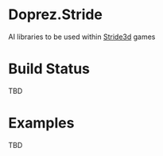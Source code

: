 # Doprez.Stride
AI libraries to be used within [Stride3d](https://www.stride3d.net/) games 

# Build Status
TBD

# Examples
TBD